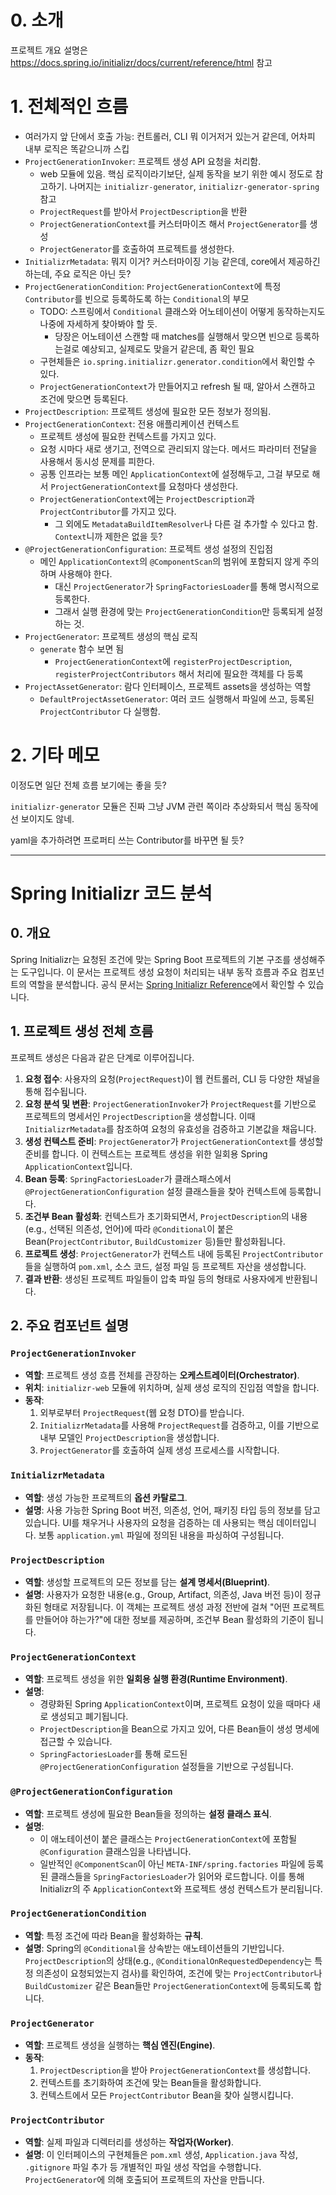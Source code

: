 # 0. 소개

프로젝트 개요 설명은 https://docs.spring.io/initializr/docs/current/reference/html 참고


# 1. 전체적인 흐름

- 여러가지 앞 단에서 호출 가능: 컨트롤러, CLI 뭐 이거저거 있는거 같은데, 어차피 내부 로직은 똑같으니까 스킵
- `ProjectGenerationInvoker`: 프로젝트 생성 API 요청을 처리함.
    - web 모듈에 있음. 핵심 로직이라기보단, 실제 동작을 보기 위한 예시 정도로 참고하기. 나머지는 `initializr-generator`, `initializr-generator-spring` 참고
    - `ProjectRequest`를 받아서 `ProjectDescription`을 반환
    - `ProjectGenerationContext`를 커스터마이즈 해서 `ProjectGenerator`를 생성
    - `ProjectGenerator`를 호출하여 프로젝트를 생성한다.
- `InitializrMetadata`: 뭐지 이거? 커스터마이징 기능 같은데, core에서 제공하긴 하는데, 주요 로직은 아닌 듯?
- `ProjectGenerationCondition`: `ProjectGenerationContext`에 특정 `Contributor`를 빈으로 등록하도록 하는 `Conditional`의 부모
    - TODO: 스프링에서 `Conditional` 클래스와 어노테이션이 어떻게 동작하는지도 나중에 자세하게 찾아봐야 할 듯.
        - 당장은 어노테이션 스캔할 때 matches를 실행해서 맞으면 빈으로 등록하는걸로 예상되고, 실제로도 맞을거 같은데, 좀 확인 필요
    - 구현체들은 `io.spring.initializr.generator.condition`에서 확인할 수 있다.
    - `ProjectGenerationContext`가 만들어지고 refresh 될 때, 알아서 스캔하고 조건에 맞으면 등록된다.
- `ProjectDescription`: 프로젝트 생성에 필요한 모든 정보가 정의됨.
- `ProjectGenerationContext`: 전용 애플리케이션 컨텍스트
    - 프로젝트 생성에 필요한 컨텍스트를 가지고 있다.
    - 요청 시마다 새로 생기고, 전역으로 관리되지 않는다. 메서드 파라미터 전달을 사용해서 동시성 문제를 피한다.
    - 공통 인프라는 보통 메인 `ApplicationContext`에 설정해두고, 그걸 부모로 해서 `ProjectGenerationContext`를 요청마다 생성한다.
    - `ProjectGenerationContext`에는 `ProjectDescription`과 `ProjectContributor`를 가지고 있다.
        - 그 외에도 `MetadataBuildItemResolver`나 다른 걸 추가할 수 있다고 함. `Context`니까 제한은 없을 듯?
- `@ProjectGenerationConfiguration`: 프로젝트 생성 설정의 진입점
    - 메인 `ApplicationContext`의 `@ComponentScan`의 범위에 포함되지 않게 주의하며 사용해야 한다.
        - 대신 `ProjectGenerator`가 `SpringFactoriesLoader`를 통해 명시적으로 등록한다.
        - 그래서 실행 환경에 맞는 `ProjectGenerationCondition`만 등록되게 설정하는 것.
- `ProjectGenerator`: 프로젝트 생성의 핵심 로직
    - `generate` 함수 보면 됨
        - `ProjectGenerationContext`에 `registerProjectDescription`, `registerProjectContributors` 해서 처리에 필요한 객체를 다 등록
- `ProjectAssetGenerator`: 람다 인터페이스, 프로젝트 assets을 생성하는 역할
    - `DefaultProjectAssetGenerator`: 여러 코드 실행해서 파일에 쓰고, 등록된 `ProjectContributor` 다 실행함.


# 2. 기타 메모

이정도면 일단 전체 흐름 보기에는 좋을 듯?

`initializr-generator` 모듈은 진짜 그냥 JVM 관련 쪽이라 추상화되서 핵심 동작에선 보이지도 않네.

yaml을 추가하려면 프로퍼티 쓰는 Contributor를 바꾸면 될 듯?

----------

# Spring Initializr 코드 분석

## 0. 개요

Spring Initializr는 요청된 조건에 맞는 Spring Boot 프로젝트의 기본 구조를 생성해주는 도구입니다. 이 문서는 프로젝트 생성 요청이 처리되는 내부 동작 흐름과 주요 컴포넌트의 역할을 분석합니다.
공식 문서는 [Spring Initializr Reference](https://docs.spring.io/initializr/docs/current/reference/html)에서 확인할 수 있습니다.

## 1. 프로젝트 생성 전체 흐름

프로젝트 생성은 다음과 같은 단계로 이루어집니다.

1.  **요청 접수**: 사용자의 요청(`ProjectRequest`)이 웹 컨트롤러, CLI 등 다양한 채널을 통해 접수됩니다.
2.  **요청 분석 및 변환**: `ProjectGenerationInvoker`가 `ProjectRequest`를 기반으로 프로젝트의 명세서인 `ProjectDescription`을 생성합니다. 이때 `InitializrMetadata`를 참조하여 요청의 유효성을 검증하고 기본값을 채웁니다.
3.  **생성 컨텍스트 준비**: `ProjectGenerator`가 `ProjectGenerationContext`를 생성할 준비를 합니다. 이 컨텍스트는 프로젝트 생성을 위한 일회용 Spring `ApplicationContext`입니다.
4.  **Bean 등록**: `SpringFactoriesLoader`가 클래스패스에서 `@ProjectGenerationConfiguration` 설정 클래스들을 찾아 컨텍스트에 등록합니다.
5.  **조건부 Bean 활성화**: 컨텍스트가 초기화되면서, `ProjectDescription`의 내용(e.g., 선택된 의존성, 언어)에 따라 `@Conditional`이 붙은 Bean(`ProjectContributor`, `BuildCustomizer` 등)들만 활성화됩니다.
6.  **프로젝트 생성**: `ProjectGenerator`가 컨텍스트 내에 등록된 `ProjectContributor`들을 실행하여 `pom.xml`, 소스 코드, 설정 파일 등 프로젝트 자산을 생성합니다.
7.  **결과 반환**: 생성된 프로젝트 파일들이 압축 파일 등의 형태로 사용자에게 반환됩니다.

## 2. 주요 컴포넌트 설명

### `ProjectGenerationInvoker`
- **역할**: 프로젝트 생성 흐름 전체를 관장하는 **오케스트레이터(Orchestrator)**.
- **위치**: `initializr-web` 모듈에 위치하며, 실제 생성 로직의 진입점 역할을 합니다.
- **동작**:
    1.  외부로부터 `ProjectRequest`(웹 요청 DTO)를 받습니다.
    2.  `InitializrMetadata`를 사용해 `ProjectRequest`를 검증하고, 이를 기반으로 내부 모델인 `ProjectDescription`을 생성합니다.
    3.  `ProjectGenerator`를 호출하여 실제 생성 프로세스를 시작합니다.

### `InitializrMetadata`
- **역할**: 생성 가능한 프로젝트의 **옵션 카탈로그**.
- **설명**: 사용 가능한 Spring Boot 버전, 의존성, 언어, 패키징 타입 등의 정보를 담고 있습니다. UI를 채우거나 사용자의 요청을 검증하는 데 사용되는 핵심 데이터입니다. 보통 `application.yml` 파일에 정의된 내용을 파싱하여 구성됩니다.

### `ProjectDescription`
- **역할**: 생성할 프로젝트의 모든 정보를 담는 **설계 명세서(Blueprint)**.
- **설명**: 사용자가 요청한 내용(e.g., Group, Artifact, 의존성, Java 버전 등)이 정규화된 형태로 저장됩니다. 이 객체는 프로젝트 생성 과정 전반에 걸쳐 "어떤 프로젝트를 만들어야 하는가?"에 대한 정보를 제공하며, 조건부 Bean 활성화의 기준이 됩니다.

### `ProjectGenerationContext`
- **역할**: 프로젝트 생성을 위한 **일회용 실행 환경(Runtime Environment)**.
- **설명**:
    - 경량화된 Spring `ApplicationContext`이며, 프로젝트 요청이 있을 때마다 새로 생성되고 폐기됩니다.
    - `ProjectDescription`을 Bean으로 가지고 있어, 다른 Bean들이 생성 명세에 접근할 수 있습니다.
    - `SpringFactoriesLoader`를 통해 로드된 `@ProjectGenerationConfiguration` 설정들을 기반으로 구성됩니다.

### `@ProjectGenerationConfiguration`
- **역할**: 프로젝트 생성에 필요한 Bean들을 정의하는 **설정 클래스 표식**.
- **설명**:
    - 이 애노테이션이 붙은 클래스는 `ProjectGenerationContext`에 포함될 `@Configuration` 클래스임을 나타냅니다.
    - 일반적인 `@ComponentScan`이 아닌 `META-INF/spring.factories` 파일에 등록된 클래스들을 `SpringFactoriesLoader`가 읽어와 로드합니다. 이를 통해 Initializr의 주 `ApplicationContext`와 프로젝트 생성 컨텍스트가 분리됩니다.

### `ProjectGenerationCondition`
- **역할**: 특정 조건에 따라 Bean을 활성화하는 **규칙**.
- **설명**: Spring의 `@Conditional`을 상속받는 애노테이션들의 기반입니다. `ProjectDescription`의 상태(e.g., `@ConditionalOnRequestedDependency`는 특정 의존성이 요청되었는지 검사)를 확인하여, 조건에 맞는 `ProjectContributor`나 `BuildCustomizer` 같은 Bean들만 `ProjectGenerationContext`에 등록되도록 합니다.

### `ProjectGenerator`
- **역할**: 프로젝트 생성을 실행하는 **핵심 엔진(Engine)**.
- **동작**:
    1.  `ProjectDescription`을 받아 `ProjectGenerationContext`를 생성합니다.
    2.  컨텍스트를 초기화하여 조건에 맞는 Bean들을 활성화합니다.
    3.  컨텍스트에서 모든 `ProjectContributor` Bean을 찾아 실행시킵니다.

### `ProjectContributor`
- **역할**: 실제 파일과 디렉터리를 생성하는 **작업자(Worker)**.
- **설명**: 이 인터페이스의 구현체들은 `pom.xml` 생성, `Application.java` 작성, `.gitignore` 파일 추가 등 개별적인 파일 생성 작업을 수행합니다. `ProjectGenerator`에 의해 호출되어 프로젝트의 자산을 만듭니다.

